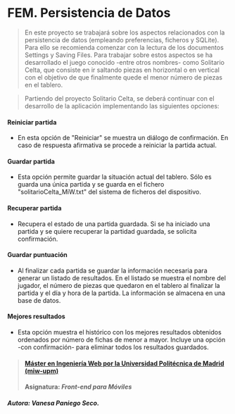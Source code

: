 # FEM. Persistencia de Datos
> En este proyecto se trabajará sobre los aspectos relacionados con la persistencia de datos (empleando preferencias, ficheros y SQLite). Para ello se recomienda comenzar con la lectura de los documentos Settings y Saving Files. Para trabajar sobre estos aspectos se ha desarrollado el juego conocido -entre otros nombres- como Solitario Celta, que consiste en ir saltando piezas en horizontal o en vertical con el objetivo de que finalmente quede el menor número de piezas en el tablero.

> Partiendo del proyecto Solitario Celta, se deberá continuar con el desarrollo de la aplicación implementando las siguientes opciones:

#### Reiniciar partida
* En esta opción de "Reiniciar" se muestra un diálogo de confirmación. En caso de respuesta afirmativa se procede a reiniciar la partida actual.

#### Guardar partida
* Esta opción permite guardar la situación actual del tablero. Sólo es guarda una única partida y se guarda en el fichero "solitarioCelta_MiW.txt" del sistema de ficheros del dispositivo.

#### Recuperar partida
* Recupera el estado de una partida guardada. Si se ha iniciado una partida y se quiere recuperar la partidad guardada, se solicita confirmación.

#### Guardar puntuación
* Al finalizar cada partida se guardar la información necesaria para generar un listado de resultados. En el listado se muestra el nombre del jugador, el número de piezas que quedaron en el tablero al finalizar la partida y el día y hora de la partida. La información se almacena en una base de datos.

#### Mejores resultados
* Esta opción muestra el histórico con los mejores resultados obtenidos ordenados por número de fichas de menor a mayor. Incluye una opción -con confirmación- para eliminar todos los resultados guardados.


> #### [Máster en Ingeniería Web por la Universidad Politécnica de Madrid (miw-upm)](http://miw.etsisi.upm.es)
> #### Asignatura: *Front-end para Móviles*

##### Autora: Vanesa Paniego Seco.
